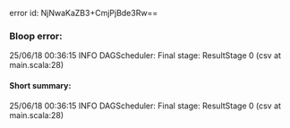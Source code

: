 error id: NjNwaKaZB3+CmjPjBde3Rw==
### Bloop error:

25/06/18 00:36:15 INFO DAGScheduler: Final stage: ResultStage 0 (csv at main.scala:28)
#### Short summary: 

25/06/18 00:36:15 INFO DAGScheduler: Final stage: ResultStage 0 (csv at main.scala:28)